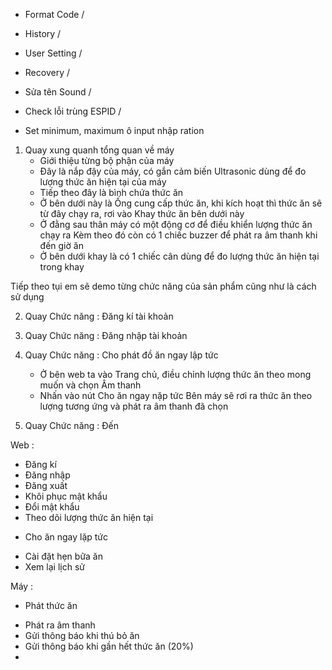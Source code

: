 - Format Code /
- History /
- User Setting /
- Recovery /

- Sửa tên Sound /
- Check lỗi trùng ESPID /
- Set minimum, maximum ô input nhập ration




1. Quay xung quanh tổng quan về máy
    - Giới thiệu từng bộ phận của máy
    - Đây là nắp đậy của máy, có gắn cảm biến Ultrasonic dùng để đo lượng thức ăn hiện tại của máy
    - Tiếp theo đây là bình chứa thức ăn
    - Ở bên dưới này là Ống cung cấp thức ăn, khi kích hoạt thì thức ăn sẽ từ đây chạy ra, rơi vào Khay thức ăn bên dưới này
    - Ở đằng sau thân máy có một động cơ để điều khiển lượng thức ăn chạy ra
    Kèm theo đó còn có 1 chiếc buzzer để phát ra âm thanh khi đến giờ ăn
    - Ở bên dưới khay là có 1 chiếc cân dùng để đo lượng thức ăn hiện tại trong khay

Tiếp theo tụi em sẽ demo từng chức năng của sản phẩm cũng như là cách sử dụng

2. Quay Chức năng : Đăng kí tài khoản

3. Quay Chức năng : Đăng nhập tài khoản

4. Quay Chức năng : Cho phát đồ ăn ngay lập tức
    - Ở bên web ta vào Trang chủ, điều chỉnh lượng thức ăn theo mong muốn và chọn Âm thanh
    - Nhấn vào nút Cho ăn ngay nặp tức
    Bên máy sẽ rơi ra thức ăn theo lượng tương ứng và phát ra âm thanh đã chọn

5. Quay Chức năng : Đến 


Web :
- Đăng kí
- Đăng nhập
- Đăng xuất
- Khôi phục mật khẩu
- Đổi mật khẩu
- Theo dõi lượng thức ăn hiện tại
* Cho ăn ngay lặp tức
- Cài đặt hẹn bữa ăn
- Xem lại lịch sử

Máy :
* Phát thức ăn
- Phát ra âm thanh
- Gửi thông báo khi thú bỏ ăn
- Gửi thông báo khi gần hết thức ăn (20%)
- 